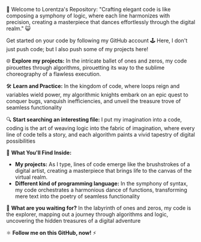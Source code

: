 🚀 Welcome to Lorentza's Repository: "Crafting elegant code is like composing a symphony of logic, where each line harmonizes with precision, creating a masterpiece that dances effortlessly through the digital realm." 😺

Get started on your code by following my GitHub account 🕹️ Here, I don't just push code; but I also push some of my projects here!

🌐 **Explore my projects:**
In the intricate ballet of ones and zeros, my code pirouettes through algorithms, pirouetting its way to the sublime choreography of a flawless execution.

🛠️ **Learn and Practice:**
In the kingdom of code, where loops reign and variables wield power, my algorithmic knights embark on an epic quest to conquer bugs, vanquish inefficiencies, and unveil the treasure trove of seamless functionality

🔍 **Start searching an interesting file:**
I put my imagination into a code, coding is the art of weaving logic into the fabric of imagination, where every line of code tells a story, and each algorithm paints a vivid tapestry of digital possibilities

🌈 **What You'll Find Inside:**
- **My projects:** As I type, lines of code emerge like the brushstrokes of a digital artist, creating a masterpiece that brings life to the canvas of the virtual realm.
- **Different kind of programming language:** In the symphony of syntax, my code orchestrates a harmonious dance of functions, transforming mere text into the poetry of seamless functionality

🚀 **What are you waiting for?**
In the labyrinth of ones and zeros, my code is the explorer, mapping out a journey through algorithms and logic, uncovering the hidden treasures of a digital adventure

⚛️ **Follow me on this GitHub, now!** ⚡️
